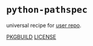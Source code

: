 # `python-pathspec`

universal recipe for [user repo](../themartiancompany/ur).

[PKGBUILD](PKGBUILD)
[LICENSE](COPYING)
